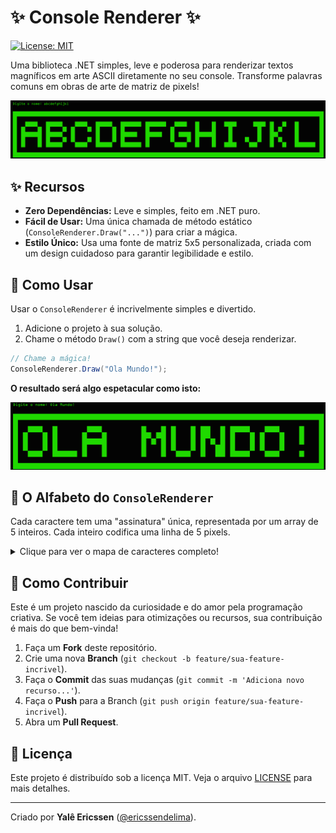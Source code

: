 # ✨ Console Renderer ✨

[![License: MIT](https://img.shields.io/badge/License-MIT-yellow.svg?style=flat-square)](https://opensource.org/licenses/MIT)

Uma biblioteca .NET simples, leve e poderosa para renderizar textos magníficos em arte ASCII diretamente no seu console. Transforme palavras comuns em obras de arte de matriz de pixels!

![Exemplo de Renderização](./assets/exemplo001.webp)

## ✨ Recursos

*   **Zero Dependências:** Leve e simples, feito em .NET puro.
*   **Fácil de Usar:** Uma única chamada de método estático (`ConsoleRenderer.Draw("...")`) para criar a mágica.
*   **Estilo Único:** Usa uma fonte de matriz 5x5 personalizada, criada com um design cuidadoso para garantir legibilidade e estilo.

## 🎨 Como Usar

Usar o `ConsoleRenderer` é incrivelmente simples e divertido.

1.  Adicione o projeto à sua solução.
2.  Chame o método `Draw()` com a string que você deseja renderizar.

```csharp
// Chame a mágica!
ConsoleRenderer.Draw("Ola Mundo!");
```

**O resultado será algo espetacular como isto:**

![Exemplo de Renderização](./assets/exemplo002.webp)

## 📖 O Alfabeto do `ConsoleRenderer`

Cada caractere tem uma "assinatura" única, representada por um array de 5 inteiros. Cada inteiro codifica uma linha de 5 pixels.

<details>
<summary>Clique para ver o mapa de caracteres completo!</summary>

```csharp
// Letras
    { 'A', new[] { 14, 17, 31, 17, 17 } },
    { 'B', new[] { 30, 17, 30, 17, 30 } },
    { 'C', new[] { 14, 17, 16, 17, 14 } },
    { 'D', new[] { 30, 17, 17, 17, 30 } },
    { 'E', new[] { 31, 16, 30, 16, 31 } },
    { 'F', new[] { 31, 16, 30, 16, 16 } },
    { 'G', new[] { 14, 16, 23, 17, 14 } },
    { 'H', new[] { 17, 17, 31, 17, 17 } },
    { 'I', new[] { 14, 4, 4, 4, 14 } },
    { 'J', new[] { 7, 2, 2, 18, 12 } },
    { 'K', new[] { 18, 20, 24, 20, 18 } },
    { 'L', new[] { 16, 16, 16, 16, 31 } },
    { 'M', new[] { 17, 27, 21, 17, 17 } },
    { 'N', new[] { 25, 25, 21, 19, 19 } },
    { 'O', new[] { 14, 17, 17, 17, 14 } },
    { 'P', new[] { 30, 17, 30, 16, 16 } },
    { 'Q', new[] { 14, 17, 17, 18, 15 } },
    { 'R', new[] { 30, 17, 30, 20, 18 } },
    { 'S', new[] { 15, 16, 14, 1, 30 } },
    { 'T', new[] { 31, 4, 4, 4, 4 } },
    { 'U', new[] { 17, 17, 17, 17, 14 } },
    { 'V', new[] { 17, 17, 17, 10, 4 } },
    { 'W', new[] { 17, 21, 21, 21, 10 } },
    { 'X', new[] { 17, 10, 4, 10, 17 } },
    { 'Y', new[] { 17, 10, 4, 4, 4 } },
    { 'Z', new[] { 31, 2, 4, 8, 31 } }

// Números
    { '0', new[] { 14, 17, 17, 17, 14 } },
    { '1', new[] { 4, 12, 4, 4, 14 } },
    { '2', new[] { 30, 1, 30, 16, 31 } },
    { '3', new[] { 31, 1, 14, 1, 31 } },
    { '4', new[] { 17, 17, 31, 1, 1 } },
    { '5', new[] { 31, 16, 31, 1, 31 } },
    { '6', new[] { 31, 16, 31, 17, 31 } },
    { '7', new[] { 31, 1, 2, 4, 8 } },
    { '8', new[] { 31, 17, 31, 17, 31 } },
    { '9', new[] { 31, 17, 31, 1, 31 } }

// Símbolos
    { ' ', new[] { 0, 0, 0, 0, 0 } },
    { '.', new[] { 0, 0, 0, 0, 4 } },
    { '!', new[] { 4, 4, 4, 0, 4 } },
    { '#', new[] { 10, 31, 10, 31, 10 } },
    { '+', new[] { 4, 4, 31, 4, 4 } },
    { '-', new[] { 0, 0, 31, 0, 0 } },
    { '*', new[] { 21, 14, 31, 14, 21 } },
    { '/', new[] { 1, 2, 4, 8, 16 } },
```
</details>

## 🤝 Como Contribuir

Este é um projeto nascido da curiosidade e do amor pela programação criativa. Se você tem ideias para otimizações ou recursos, sua contribuição é mais do que bem-vinda!

1.  Faça um **Fork** deste repositório.
2.  Crie uma nova **Branch** (`git checkout -b feature/sua-feature-incrivel`).
3.  Faça o **Commit** das suas mudanças (`git commit -m 'Adiciona novo recurso...'`).
4.  Faça o **Push** para a Branch (`git push origin feature/sua-feature-incrivel`).
5.  Abra um **Pull Request**.

## 📜 Licença

Este projeto é distribuído sob a licença MIT. Veja o arquivo [LICENSE](./LICENSE) para mais detalhes.

---

Criado por **Yalê Ericssen** ([@ericssendelima](https://github.com/ericssendelima)).